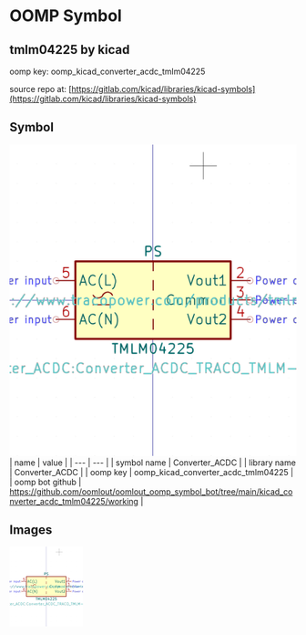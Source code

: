 # OOMP Symbol  
## tmlm04225  by kicad  
  
oomp key: oomp_kicad_converter_acdc_tmlm04225  
  
source repo at: [https://gitlab.com/kicad/libraries/kicad-symbols](https://gitlab.com/kicad/libraries/kicad-symbols)  
## Symbol  
  
[![working.png](working_600.png)](working.png)  
| name | value | 
| --- | --- | 
| symbol name | Converter_ACDC | 
| library name | Converter_ACDC | 
| oomp key | oomp_kicad_converter_acdc_tmlm04225 | 
| oomp bot github | https://github.com/oomlout/oomlout_oomp_symbol_bot/tree/main/kicad_converter_acdc_tmlm04225/working | 
## Images  
  
[![working.png](working_140.png)](working.png)  
